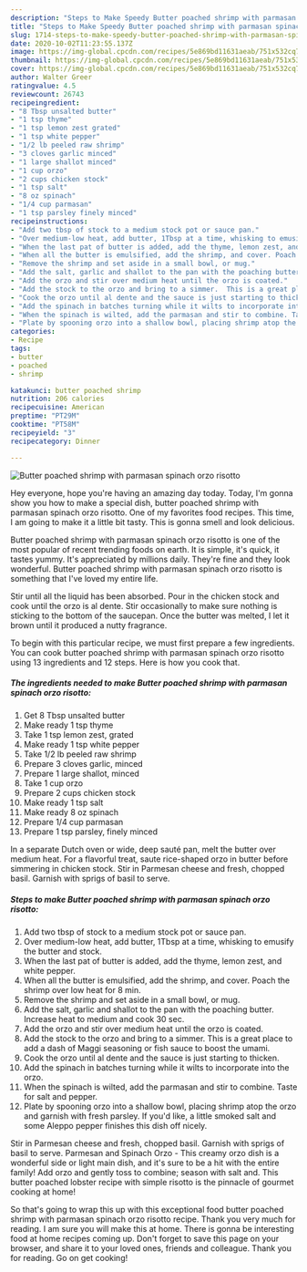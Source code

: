 ```yaml
---
description: "Steps to Make Speedy Butter poached shrimp with parmasan spinach orzo risotto"
title: "Steps to Make Speedy Butter poached shrimp with parmasan spinach orzo risotto"
slug: 1714-steps-to-make-speedy-butter-poached-shrimp-with-parmasan-spinach-orzo-risotto
date: 2020-10-02T11:23:55.137Z
image: https://img-global.cpcdn.com/recipes/5e869bd11631aeab/751x532cq70/butter-poached-shrimp-with-parmasan-spinach-orzo-risotto-recipe-main-photo.jpg
thumbnail: https://img-global.cpcdn.com/recipes/5e869bd11631aeab/751x532cq70/butter-poached-shrimp-with-parmasan-spinach-orzo-risotto-recipe-main-photo.jpg
cover: https://img-global.cpcdn.com/recipes/5e869bd11631aeab/751x532cq70/butter-poached-shrimp-with-parmasan-spinach-orzo-risotto-recipe-main-photo.jpg
author: Walter Greer
ratingvalue: 4.5
reviewcount: 26743
recipeingredient:
- "8 Tbsp unsalted butter"
- "1 tsp thyme"
- "1 tsp lemon zest grated"
- "1 tsp white pepper"
- "1/2 lb peeled raw shrimp"
- "3 cloves garlic minced"
- "1 large shallot minced"
- "1 cup orzo"
- "2 cups chicken stock"
- "1 tsp salt"
- "8 oz spinach"
- "1/4 cup parmasan"
- "1 tsp parsley finely minced"
recipeinstructions:
- "Add two tbsp of stock to a medium stock pot or sauce pan."
- "Over medium-low heat, add butter, 1Tbsp at a time, whisking to emusify the butter and stock."
- "When the last pat of butter is added, add the thyme, lemon zest, and white pepper."
- "When all the butter is emulsified, add the shrimp, and cover. Poach the shrimp over low heat for 8 min."
- "Remove the shrimp and set aside in a small bowl, or mug."
- "Add the salt, garlic and shallot to the pan with the poaching butter. Increase heat to medium and cook 30 sec."
- "Add the orzo and stir over medium heat until the orzo is coated."
- "Add the stock to the orzo and bring to a simmer.  This is a great place to add a dash of Maggi seasoning or fish sauce to boost the umami."
- "Cook the orzo until al dente and the sauce is just starting to thicken."
- "Add the spinach in batches turning while it wilts to incorporate into the orzo."
- "When the spinach is wilted, add the parmasan and stir to combine. Taste for salt and pepper."
- "Plate by spooning orzo into a shallow bowl, placing shrimp atop the orzo and garnish with fresh parsley.  If you&#39;d like, a little smoked salt and some Aleppo pepper finishes this dish off nicely."
categories:
- Recipe
tags:
- butter
- poached
- shrimp

katakunci: butter poached shrimp 
nutrition: 206 calories
recipecuisine: American
preptime: "PT29M"
cooktime: "PT58M"
recipeyield: "3"
recipecategory: Dinner

---
```



![Butter poached shrimp with parmasan spinach orzo risotto](https://img-global.cpcdn.com/recipes/5e869bd11631aeab/751x532cq70/butter-poached-shrimp-with-parmasan-spinach-orzo-risotto-recipe-main-photo.jpg)

Hey everyone, hope you're having an amazing day today. Today, I'm gonna show you how to make a special dish, butter poached shrimp with parmasan spinach orzo risotto. One of my favorites food recipes. This time, I am going to make it a little bit tasty. This is gonna smell and look delicious.

Butter poached shrimp with parmasan spinach orzo risotto is one of the most popular of recent trending foods on earth. It is simple, it's quick, it tastes yummy. It's appreciated by millions daily. They're fine and they look wonderful. Butter poached shrimp with parmasan spinach orzo risotto is something that I've loved my entire life.

Stir until all the liquid has been absorbed. Pour in the chicken stock and cook until the orzo is al dente. Stir occasionally to make sure nothing is sticking to the bottom of the saucepan. Once the butter was melted, I let it brown until it produced a nutty fragrance.


To begin with this particular recipe, we must first prepare a few ingredients. You can cook butter poached shrimp with parmasan spinach orzo risotto using 13 ingredients and 12 steps. Here is how you cook that.

<!--inarticleads1-->

##### The ingredients needed to make Butter poached shrimp with parmasan spinach orzo risotto:

1. Get 8 Tbsp unsalted butter
1. Make ready 1 tsp thyme
1. Take 1 tsp lemon zest, grated
1. Make ready 1 tsp white pepper
1. Take 1/2 lb peeled raw shrimp
1. Prepare 3 cloves garlic, minced
1. Prepare 1 large shallot, minced
1. Take 1 cup orzo
1. Prepare 2 cups chicken stock
1. Make ready 1 tsp salt
1. Make ready 8 oz spinach
1. Prepare 1/4 cup parmasan
1. Prepare 1 tsp parsley, finely minced


In a separate Dutch oven or wide, deep sauté pan, melt the butter over medium heat. For a flavorful treat, saute rice-shaped orzo in butter before simmering in chicken stock. Stir in Parmesan cheese and fresh, chopped basil. Garnish with sprigs of basil to serve. 

<!--inarticleads2-->

##### Steps to make Butter poached shrimp with parmasan spinach orzo risotto:

1. Add two tbsp of stock to a medium stock pot or sauce pan.
1. Over medium-low heat, add butter, 1Tbsp at a time, whisking to emusify the butter and stock.
1. When the last pat of butter is added, add the thyme, lemon zest, and white pepper.
1. When all the butter is emulsified, add the shrimp, and cover. Poach the shrimp over low heat for 8 min.
1. Remove the shrimp and set aside in a small bowl, or mug.
1. Add the salt, garlic and shallot to the pan with the poaching butter. Increase heat to medium and cook 30 sec.
1. Add the orzo and stir over medium heat until the orzo is coated.
1. Add the stock to the orzo and bring to a simmer.  This is a great place to add a dash of Maggi seasoning or fish sauce to boost the umami.
1. Cook the orzo until al dente and the sauce is just starting to thicken.
1. Add the spinach in batches turning while it wilts to incorporate into the orzo.
1. When the spinach is wilted, add the parmasan and stir to combine. Taste for salt and pepper.
1. Plate by spooning orzo into a shallow bowl, placing shrimp atop the orzo and garnish with fresh parsley.  If you&#39;d like, a little smoked salt and some Aleppo pepper finishes this dish off nicely.


Stir in Parmesan cheese and fresh, chopped basil. Garnish with sprigs of basil to serve. Parmesan and Spinach Orzo - This creamy orzo dish is a wonderful side or light main dish, and it&#39;s sure to be a hit with the entire family! Add orzo and gently toss to combine; season with salt and. This butter poached lobster recipe with simple risotto is the pinnacle of gourmet cooking at home! 

So that's going to wrap this up with this exceptional food butter poached shrimp with parmasan spinach orzo risotto recipe. Thank you very much for reading. I am sure you will make this at home. There is gonna be interesting food at home recipes coming up. Don't forget to save this page on your browser, and share it to your loved ones, friends and colleague. Thank you for reading. Go on get cooking!

